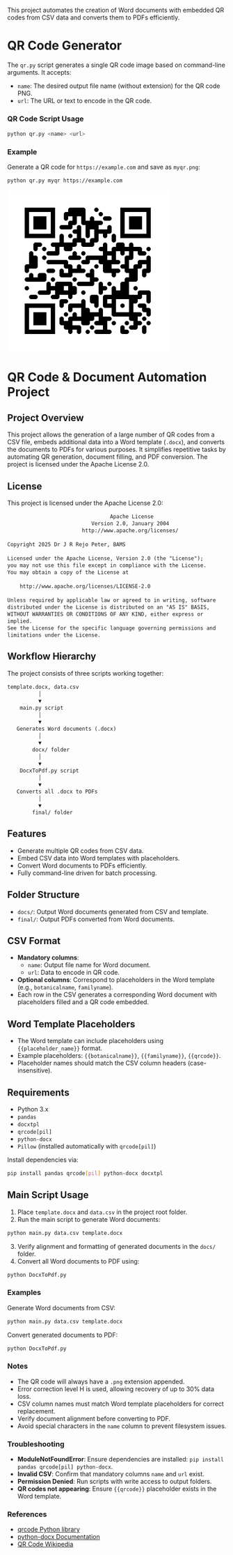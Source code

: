 This project automates the creation of Word documents with embedded QR codes from CSV data and converts them to PDFs efficiently.

# QR Code Generator
The `qr.py` script generates a single QR code image based on command-line arguments. It accepts:
- `name`: The desired output file name (without extension) for the QR code PNG.  
- `url`: The URL or text to encode in the QR code.  

### QR Code Script Usage
```bash
python qr.py <name> <url>
```

### Example
Generate a QR code for `https://example.com` and save as `myqr.png`:
```bash
python qr.py myqr https://example.com
```
![Example QR Code](assets/myqr.png)


# QR Code & Document Automation Project

## Project Overview
This project allows the generation of a large number of QR codes from a CSV file, embeds additional data into a Word template (`.docx`), and converts the documents to PDFs for various purposes. It simplifies repetitive tasks by automating QR generation, document filling, and PDF conversion. The project is licensed under the Apache License 2.0.

## License
This project is licensed under the Apache License 2.0:

```
                                 Apache License
                           Version 2.0, January 2004
                        http://www.apache.org/licenses/

Copyright 2025 Dr J R Rejo Peter, BAMS

Licensed under the Apache License, Version 2.0 (the "License");
you may not use this file except in compliance with the License.
You may obtain a copy of the License at

    http://www.apache.org/licenses/LICENSE-2.0

Unless required by applicable law or agreed to in writing, software
distributed under the License is distributed on an "AS IS" BASIS,
WITHOUT WARRANTIES OR CONDITIONS OF ANY KIND, either express or implied.
See the License for the specific language governing permissions and
limitations under the License.
```

## Workflow Hierarchy
The project consists of three scripts working together:

```
template.docx, data.csv
          │
          ▼
    main.py script
          │
          ▼
   Generates Word documents (.docx)
          │
          ▼
        docx/ folder
          │
          ▼
    DocxToPdf.py script
          │
          ▼
   Converts all .docx to PDFs
          │
          ▼
        final/ folder
```

## Features
- Generate multiple QR codes from CSV data.  
- Embed CSV data into Word templates with placeholders.   
- Convert Word documents to PDFs efficiently.  
- Fully command-line driven for batch processing.  

## Folder Structure
- `docs/`: Output Word documents generated from CSV and template.  
- `final/`: Output PDFs converted from Word documents.  

## CSV Format
- **Mandatory columns**:  
  - `name`: Output file name for Word document.  
  - `url`: Data to encode in QR code.  
- **Optional columns**: Correspond to placeholders in the Word template (e.g., `botanicalname`, `familyname`).  
- Each row in the CSV generates a corresponding Word document with placeholders filled and a QR code embedded.  

## Word Template Placeholders
- The Word template can include placeholders using `{{placeholder_name}}` format.  
- Example placeholders: `{{botanicalname}}`, `{{familyname}}`, `{{qrcode}}`.  
- Placeholder names should match the CSV column headers (case-insensitive).  

## Requirements
- Python 3.x  
- `pandas`  
- `docxtpl`
- `qrcode[pil]`  
- `python-docx`  
- `Pillow` (installed automatically with `qrcode[pil]`)  

Install dependencies via:
```bash
pip install pandas qrcode[pil] python-docx docxtpl
```

## Main Script Usage
1. Place `template.docx` and `data.csv` in the project root folder.  
2. Run the main script to generate Word documents:
```bash
python main.py data.csv template.docx
```
3. Verify alignment and formatting of generated documents in the `docs/` folder.  
4. Convert all Word documents to PDF using:
```bash
python DocxToPdf.py
```

### Examples
Generate Word documents from CSV:
```bash
python main.py data.csv template.docx
```
Convert generated documents to PDF:
```bash
python DocxToPdf.py
```

### Notes
- The QR code will always have a `.png` extension appended.  
- Error correction level H is used, allowing recovery of up to 30% data loss.  
- CSV column names must match Word template placeholders for correct replacement.  
- Verify document alignment before converting to PDF.  
- Avoid special characters in the `name` column to prevent filesystem issues.  

### Troubleshooting
- **ModuleNotFoundError**: Ensure dependencies are installed: `pip install pandas qrcode[pil] python-docx`.  
- **Invalid CSV**: Confirm that mandatory columns `name` and `url` exist.  
- **Permission Denied**: Run scripts with write access to output folders.  
- **QR codes not appearing**: Ensure `{{qrcode}}` placeholder exists in the Word template.  

### References
- [qrcode Python library](https://pypi.org/project/qrcode/)  
- [python-docx Documentation](https://python-docx.readthedocs.io/)  
- [QR Code Wikipedia](https://en.wikipedia.org/wiki/QR_code)
